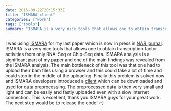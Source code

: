 ```yaml
---
date: 2015-09-22T20:15:33Z
title: "ISMARA client"
categories: ["work"]
tags: ["tools"]
summary: "ISMARA is a very nice tools that allows one to obtain transcription factor activities from only RNA-Seq or Chip-Seq data..."
---
```


I was using [ISMARA](https://ismara.unibas.ch/fcgi/mara) for my last paper which is now in press in [NAR journal](http://nar.oxfordjournals.org/). ISMARA is a very nice tools that allows one to obtain transcription factor activities from only RNA-Seq or Chip-Seq data. ISMARA analysis is a significant part of my paper and one of the main findings was revealed from the ISMARA analysis. The main bottleneck of this tool was that one had to upload their bam files using a browser and this could take a lot of time and could stop in the middle of the uploading. Finally this problem is solved now and ISMARA developers introduced a [client](https://ismara.unibas.ch/ISMARA/client/) which can be downloaded and used for data preprocessing. The preprocessed data is then very small and light and can be easily and fastly uploaded even with a slow internet connection. This is excellent, thank you ISMARA guys for your great work. The next step would be to release the code! :-)
